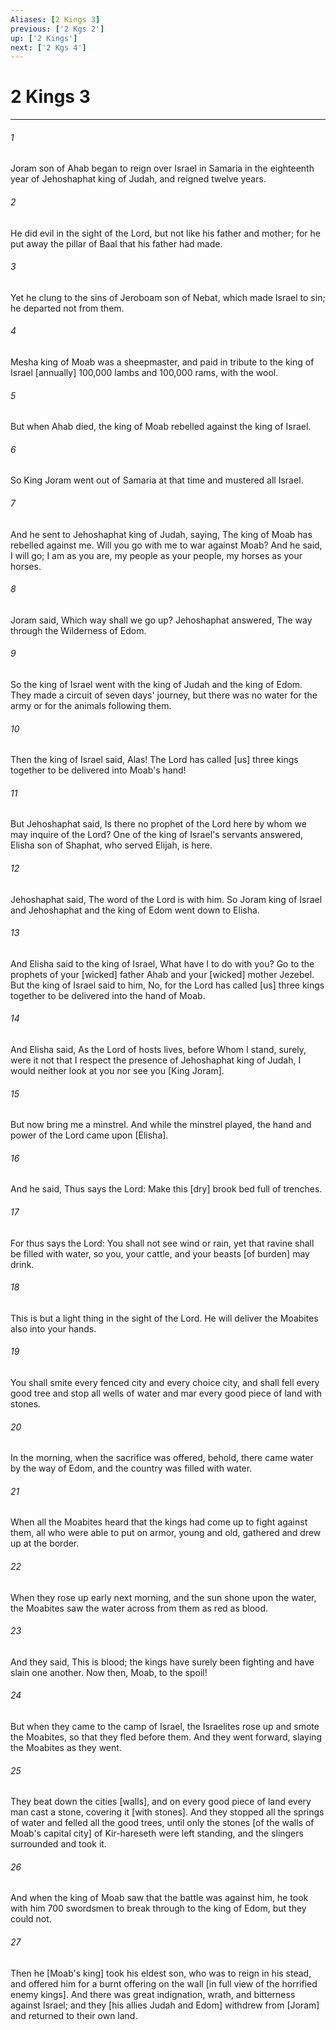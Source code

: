 ```yaml
---
Aliases: [2 Kings 3]
previous: ['2 Kgs 2']
up: ['2 Kings']
next: ['2 Kgs 4']
---
```

# 2 Kings 3

***














###### 1 






Joram son of Ahab began to reign over Israel in Samaria in the eighteenth year of Jehoshaphat king of Judah, and reigned twelve years. 













###### 2 






He did evil in the sight of the Lord, but not like his father and mother; for he put away the pillar of Baal that his father had made. 













###### 3 






Yet he clung to the sins of Jeroboam son of Nebat, which made Israel to sin; he departed not from them. 













###### 4 






Mesha king of Moab was a sheepmaster, and paid in tribute to the king of Israel [annually] 100,000 lambs and 100,000 rams, with the wool. 













###### 5 






But when Ahab died, the king of Moab rebelled against the king of Israel. 













###### 6 






So King Joram went out of Samaria at that time and mustered all Israel. 













###### 7 






And he sent to Jehoshaphat king of Judah, saying, The king of Moab has rebelled against me. Will you go with me to war against Moab? And he said, I will go; I am as you are, my people as your people, my horses as your horses. 













###### 8 






Joram said, Which way shall we go up? Jehoshaphat answered, The way through the Wilderness of Edom. 













###### 9 






So the king of Israel went with the king of Judah and the king of Edom. They made a circuit of seven days' journey, but there was no water for the army or for the animals following them. 













###### 10 






Then the king of Israel said, Alas! The Lord has called [us] three kings together to be delivered into Moab's hand! 













###### 11 






But Jehoshaphat said, Is there no prophet of the Lord here by whom we may inquire of the Lord? One of the king of Israel's servants answered, Elisha son of Shaphat, who served Elijah, is here. 













###### 12 






Jehoshaphat said, The word of the Lord is with him. So Joram king of Israel and Jehoshaphat and the king of Edom went down to Elisha. 













###### 13 






And Elisha said to the king of Israel, What have I to do with you? Go to the prophets of your [wicked] father Ahab and your [wicked] mother Jezebel. But the king of Israel said to him, No, for the Lord has called [us] three kings together to be delivered into the hand of Moab. 













###### 14 






And Elisha said, As the Lord of hosts lives, before Whom I stand, surely, were it not that I respect the presence of Jehoshaphat king of Judah, I would neither look at you nor see you [King Joram]. 













###### 15 






But now bring me a minstrel. And while the minstrel played, the hand and power of the Lord came upon [Elisha]. 













###### 16 






And he said, Thus says the Lord: Make this [dry] brook bed full of trenches. 













###### 17 






For thus says the Lord: You shall not see wind or rain, yet that ravine shall be filled with water, so you, your cattle, and your beasts [of burden] may drink. 













###### 18 






This is but a light thing in the sight of the Lord. He will deliver the Moabites also into your hands. 













###### 19 






You shall smite every fenced city and every choice city, and shall fell every good tree and stop all wells of water and mar every good piece of land with stones. 













###### 20 






In the morning, when the sacrifice was offered, behold, there came water by the way of Edom, and the country was filled with water. 













###### 21 






When all the Moabites heard that the kings had come up to fight against them, all who were able to put on armor, young and old, gathered and drew up at the border. 













###### 22 






When they rose up early next morning, and the sun shone upon the water, the Moabites saw the water across from them as red as blood. 













###### 23 






And they said, This is blood; the kings have surely been fighting and have slain one another. Now then, Moab, to the spoil! 













###### 24 






But when they came to the camp of Israel, the Israelites rose up and smote the Moabites, so that they fled before them. And they went forward, slaying the Moabites as they went. 













###### 25 






They beat down the cities [walls], and on every good piece of land every man cast a stone, covering it [with stones]. And they stopped all the springs of water and felled all the good trees, until only the stones [of the walls of Moab's capital city] of Kir-hareseth were left standing, and the slingers surrounded and took it. 













###### 26 






And when the king of Moab saw that the battle was against him, he took with him 700 swordsmen to break through to the king of Edom, but they could not. 













###### 27 






Then he [Moab's king] took his eldest son, who was to reign in his stead, and offered him for a burnt offering on the wall [in full view of the horrified enemy kings]. And there was great indignation, wrath, and bitterness against Israel; and they [his allies Judah and Edom] withdrew from [Joram] and returned to their own land.
